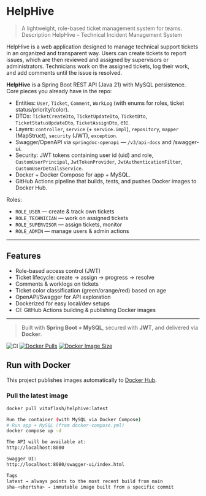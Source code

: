 # HelpHive

> A lightweight, role-based ticket management system for teams.  
> Description
> HelpHive – Technical Incident Management System

HelpHive is a web application designed to manage technical support tickets in an organized and transparent way.
Users can create tickets to report issues, which are then reviewed and assigned by supervisors or administrators.
Technicians work on the assigned tickets, log their work, and add comments until the issue is resolved.



**HelpHive** is a Spring Boot REST API (Java 21) with MySQL persistence.  
Core pieces you already have in the repo:

- Entities: `User`, `Ticket`, `Comment`, `WorkLog` (with enums for roles, ticket status/priority/color).
- DTOs: `TicketCreateDto`, `TicketUpdateDto`, `TicketDto`, `TicketStatusUpdateDto`, `TicketAssignDto`, etc.
- Layers: `controller`, `service` (+ `service.impl`), `repository`, `mapper` (MapStruct), `security` (JWT), `exception`.
- Swagger/OpenAPI via `springdoc-openapi` — `/v3/api-docs` and /swagger-ui.
- Security: JWT tokens containing user id (uid) and role, `CustomUserPrincipal`, `JwtTokenProvider`, `JwtAuthenticationFilter`, `CustomUserDetailsService`.
- Docker + Docker Compose for app + MySQL.
- GitHub Actions pipeline that builds, tests, and pushes Docker images to Docker Hub.

Roles:
- `ROLE_USER` — create & track own tickets
- `ROLE_TECHNICIAN` — work on assigned tickets
- `ROLE_SUPERVISOR` — assign tickets, monitor
- `ROLE_ADMIN` — manage users & admin actions

---

## Features

- Role-based access control (JWT)
- Ticket lifecycle: create → assign → progress → resolve
- Comments & worklogs on tickets
- Ticket color classification (green/orange/red) based on age
- OpenAPI/Swagger for API exploration
- Dockerized for easy local/dev setups
- CI: GitHub Actions building & publishing Docker images

---

> Built with **Spring Boot + MySQL**, secured with **JWT**, and delivered via **Docker**.

![CI](https://github.com/vitaflash/helphive/actions/workflows/ci-build.yml/badge.svg)
[![Docker Pulls](https://img.shields.io/docker/pulls/vitaflash/helphive?logo=docker)](https://hub.docker.com/r/vitaflash/helphive)
[![Docker Image Size](https://img.shields.io/docker/image-size/vitaflash/helphive/latest?logo=docker)](https://hub.docker.com/r/vitaflash/helphive)


## Run with Docker

This project publishes images automatically to [Docker Hub](https://hub.docker.com/r/vitaflash/helphive).

### Pull the latest image
```bash
docker pull vitaflash/helphive:latest

Run the container (with MySQL via Docker Compose)
# Run app + MySQL (from docker-compose.yml)
docker compose up -d

The API will be available at:
http://localhost:8080

Swagger UI:
http://localhost:8080/swagger-ui/index.html

Tags
latest → always points to the most recent build from main
sha-<shortsha> → immutable image built from a specific commit
